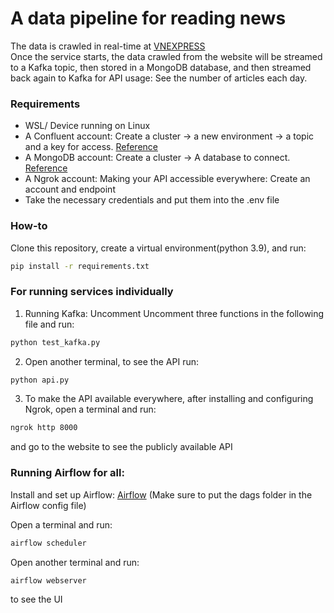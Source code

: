 A data pipeline for reading news 
===============================

The data is crawled in real-time at [VNEXPRESS](https://e.vnexpress.net/)\
Once the service starts, the data crawled from the website will be streamed to a Kafka topic, then stored in a MongoDB database, and then streamed back again to Kafka for API usage: See the number of articles each day. 

### Requirements 
- WSL/ Device running on Linux
- A Confluent account: Create a cluster -> a new environment -> a topic and a key for access. [Reference](https://developer.confluent.io/get-started/python/)
- A MongoDB account: Create a cluster -> A database to connect. [Reference](https://www.mongodb.com/languages/python)
- A Ngrok account: Making your API accessible everywhere: Create an account and endpoint
- Take the necessary credentials and put them into the .env file 

### How-to 
Clone this repository, create a virtual environment(python 3.9), and run:  
```bash
pip install -r requirements.txt
```

### For running services individually 
1. Running Kafka: Uncomment Uncomment three functions in the following file and run: 
```bash
python test_kafka.py
```
2. Open another terminal, to see the API run:
```bash
python api.py
```
3. To make the API available everywhere, after installing and configuring Ngrok, open a terminal and run: 
```bash
ngrok http 8000
```
and go to the website to see the publicly available API 

### Running Airflow for all: 
Install and set up Airflow: [Airflow](https://www.restack.io/docs/airflow-knowledge-apache-ubuntu-install-server-22-04-20-04-18-04) (Make sure to put the dags folder in the Airflow config file)

Open a terminal and run: 
```bash 
airflow scheduler
```
Open another terminal and run: 
```bash 
airflow webserver
```
to see the UI 


